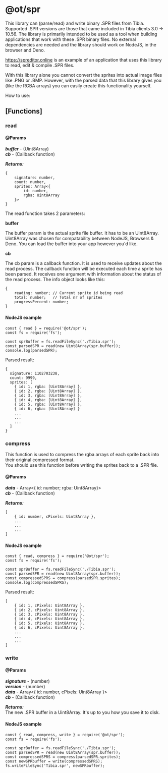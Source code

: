 # @ot/spr

This library can (parse/read) and write binary .SPR files from Tibia.
Supported .SPR versions are those that came included in Tibia clients 3.0 -> 10.56.
The library is primarily intended to be used as a tool when building applications that work with these .SPR binary files.
No external dependencies are needed and the library should work on NodeJS, in the browser and Deno.

https://spreditor.online is an example of an application that uses this library to read, edit & compile .SPR files.

With this library alone you cannot convert the sprites into actual image files like .PNG or .BMP. However, with the parsed data that this library gives you (like the RGBA arrays) you can easily create this functionality yourself.

How to use:

## [Functions]  

### read

#### @Params
***buffer*** - (Uint8Array)  
***cb*** - (Callback function)

***Returns:***
```
{ 
    signature: number,
    count: number,
    sprites: Array<{
        id: number,
        rgba: Uint8Array
    }>
} 
``` 

The read function takes 2 parameters:

**buffer**  

The buffer param is the actual sprite file buffer. It has to be an Uint8Array. Uint8Array was chosen for compatability between NodeJS, Browsers & Deno. You can load the buffer into your app however you'd like.

**cb**  

The cb param is a callback function. It is used to receive updates about the read process.
The callback function will be executed each time a sprite has been parsed. It receives one argument with information about the status of the read process. The info object looks like this:

```
{
    reading: number; // Current sprite id being read
    total: number;   // Total nr of sprites
    progressPercent: number;
}
```

#### NodeJS example
```
const { read } = require('@ot/spr');
const fs = require('fs');

const sprBuffer = fs.readFileSync('./Tibia.spr');
const parsedSPR = read(new Uint8Array(spr.buffer));
console.log(parsedSPR);
```
Parsed result:
```
{
  signature: 1102703238,
  count: 9999,
  sprites: [
    { id: 1, rgba: [Uint8Array] },
    { id: 2, rgba: [Uint8Array] },
    { id: 3, rgba: [Uint8Array] },
    { id: 4, rgba: [Uint8Array] },
    { id: 5, rgba: [Uint8Array] },
    { id: 6, rgba: [Uint8Array] }
    ...
    ...
    ...
  ]
}
```

### compress  
This function is used to compress the rgba arrays of each sprite back into their original compressed format.  
You should use this function before writing the sprites back to a .SPR file.
#### @Params
***data*** - Array<{ id: number; rgba: Uint8Array}>  
***cb*** - (Callback function)

***Returns:***
```
[
    { id: number, cPixels: Uint8Array },
    ...
    ...
    ...
]
```

#### NodeJS example
```
const { read, compress } = require('@ot/spr');
const fs = require('fs');

const sprBuffer = fs.readFileSync('./Tibia.spr');
const parsedSPR = read(new Uint8Array(spr.buffer));
const compressedSPRS = compress(parsedSPR.sprites);
console.log(compressedSPRS);
```
Parsed result:
```
[
    { id: 1, cPixels: Uint8Array },
    { id: 2, cPixels: Uint8Array },
    { id: 3, cPixels: Uint8Array },
    { id: 4, cPixels: Uint8Array },
    { id: 5, cPixels: Uint8Array },
    { id: 6, cPixels: Uint8Array },
    ...
    ...
    ...
]
```

### write

#### @Params
***signature*** - (number)  
***version*** - (number)  
***data*** - Array<{ id: number, cPixels: Uint8Array }>  
***cb*** - (Callback function)

***Returns:***  
The new .SPR buffer in a Uint8Array. It's up to you how you save it to disk.

#### NodeJS example
```
const { read, compress, write } = require('@ot/spr');
const fs = require('fs');

const sprBuffer = fs.readFileSync('./Tibia.spr');
const parsedSPR = read(new Uint8Array(spr.buffer));
const compressedSPRS = compress(parsedSPR.sprites);
const newSPRbuffer = write(compressedSPRS);
fs.writeFileSync('Tibia.spr', newSPRbuffer);
```